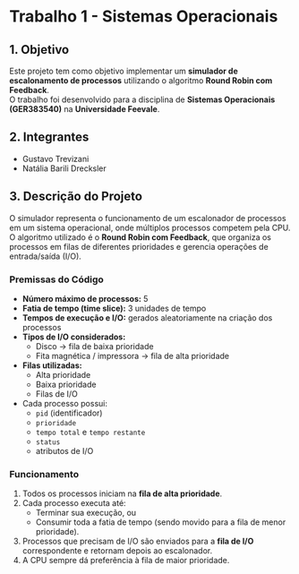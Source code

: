 # Trabalho 1 - Sistemas Operacionais

## 1. Objetivo
Este projeto tem como objetivo implementar um **simulador de escalonamento de processos** utilizando o algoritmo **Round Robin com Feedback**.  
O trabalho foi desenvolvido para a disciplina de **Sistemas Operacionais (GER383540)** na **Universidade Feevale**.

## 2. Integrantes
- Gustavo Trevizani  
- Natália Barili Drecksler

## 3. Descrição do Projeto
O simulador representa o funcionamento de um escalonador de processos em um sistema operacional, onde múltiplos processos competem pela CPU.  
O algoritmo utilizado é o **Round Robin com Feedback**, que organiza os processos em filas de diferentes prioridades e gerencia operações de entrada/saída (I/O).

### Premissas do Código
- **Número máximo de processos:** 5  
- **Fatia de tempo (time slice):** 3 unidades de tempo  
- **Tempos de execução e I/O:** gerados aleatoriamente na criação dos processos  
- **Tipos de I/O considerados:**
  - Disco → fila de baixa prioridade  
  - Fita magnética / impressora → fila de alta prioridade  
- **Filas utilizadas:**
  - Alta prioridade  
  - Baixa prioridade  
  - Filas de I/O  
- Cada processo possui:
  - `pid` (identificador)  
  - `prioridade`  
  - `tempo total` e `tempo restante`  
  - `status`  
  - atributos de I/O  

### Funcionamento
1. Todos os processos iniciam na **fila de alta prioridade**.  
2. Cada processo executa até:
   - Terminar sua execução, ou  
   - Consumir toda a fatia de tempo (sendo movido para a fila de menor prioridade).  
3. Processos que precisam de I/O são enviados para a **fila de I/O** correspondente e retornam depois ao escalonador.  
4. A CPU sempre dá preferência à fila de maior prioridade.  
